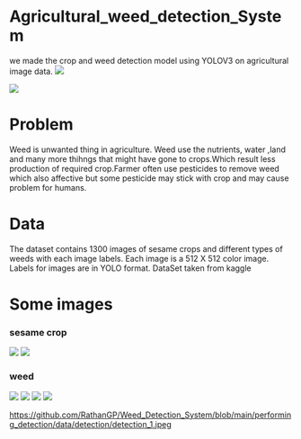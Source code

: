 # Agricultural_weed_detection_System
we made the crop and weed detection model using YOLOV3 on agricultural image data.
![](https://github.com/ravirajsinh45/Crop_and_weed_detection/blob/master/performing_detection/data/detection/detection.jpg)



![](https://github.com/ravirajsinh45/Crop_and_weed_detection/blob/master/performing_detection/data/detection/detection_1.jpeg)


# Problem
Weed is unwanted thing in agriculture. Weed use the nutrients, water ,land and many more thihngs that might have gone to crops.Which result less production of required crop.Farmer often use pesticides to remove weed which also affective but some pesticide may stick with crop and may cause problem for humans.

# Data
The dataset contains 1300 images of sesame crops and different types of weeds with each image labels.
Each image is a 512 X 512 color image. Labels for images are in YOLO format.
DataSet taken from kaggle

# Some images
### sesame crop
![](https://www.googleapis.com/download/storage/v1/b/kaggle-user-content/o/inbox%2F3745280%2Fdd84e10cd56c74516656e1fee2742763%2Ftal_55.jpeg?generation=1589438968788391&alt=media)
![](https://www.googleapis.com/download/storage/v1/b/kaggle-user-content/o/inbox%2F3745280%2Fbf8669472ca779a36fbd992c6ee80b9b%2Ftal_44.jpeg?generation=1589438975110310&alt=media)

### weed
![](https://www.googleapis.com/download/storage/v1/b/kaggle-user-content/o/inbox%2F3745280%2F223e1ae1bc2b2d976ccf79685bb5ef24%2Fimage_359.jpeg?generation=1589439154681622&alt=media)
![](https://www.googleapis.com/download/storage/v1/b/kaggle-user-content/o/inbox%2F3745280%2Fec12dbafbf4b5b6e1b46cc1a47e95147%2Fimage_528.jpeg?generation=1589439166010189&alt=media)
![](https://www.googleapis.com/download/storage/v1/b/kaggle-user-content/o/inbox%2F3745280%2Fc4e147d01af2667a293c3ff1caac6a85%2Fimage_21.jpeg?generation=1589439187082625&alt=media)
![](https://github.com/RathanGP/Weed_Detection_System/blob/main/performing_detection/data/detection/detection_1.jpeg?raw=true)

https://github.com/RathanGP/Weed_Detection_System/blob/main/performing_detection/data/detection/detection_1.jpeg
  
 


          
  


  





